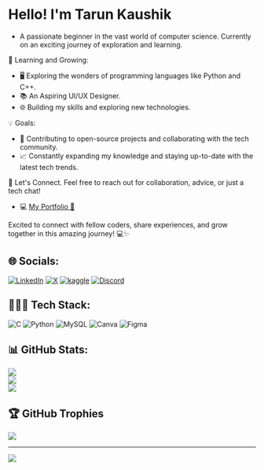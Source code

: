 # Hello! I'm Tarun Kaushik
- A passionate beginner in the vast world of computer science. Currently on an exciting journey of exploration and learning.

🌱 Learning and Growing:
- 🖥️ Exploring the wonders of programming languages like Python and C++.
- 📚 An Aspiring UI/UX Designer.
- 🌐 Building my skills and exploring new technologies.

💡 Goals:
- 🚀 Contributing to open-source projects and collaborating with the tech community.
- 📈 Constantly expanding my knowledge and staying up-to-date with the latest tech trends.

🤝 Let's Connect. Feel free to reach out for collaboration, advice, or just a tech chat!
- 💻 [My Portfolio 🔗](https://tarunkaushik.bio.link/)
  
Excited to connect with fellow coders, share experiences, and grow together in this amazing journey! 💻✨


## 🌐 Socials:

 [![LinkedIn](https://img.shields.io/badge/LinkedIn-%230077b5.svg?logo=Linkedin&logoColor=white)](https://www.linkedin.com/in/tarun-kaushik1/) 
 [![X](https://img.shields.io/badge/X-%23000000.svg?logo=X&logoColor=white)](https://twitter.com/tarunkauxhik) 
[![kaggle](https://img.shields.io/badge/kaggle-%2320BEFF.svg?logo=kaggle&logoColor=white)](https://www.kaggle.com/tarunkaushik7) 
[![Discord](https://img.shields.io/badge/Discord-%237289DA.svg?logo=discord&logoColor=white)](https://discord.gg/https://www.discordapp.com/users/1091634544098156564)

## 👨🏻‍💻 Tech Stack:
![C](https://img.shields.io/badge/c-%2300599C.svg?style=plastic&logo=c&logoColor=white) ![Python](https://img.shields.io/badge/python-3670A0?style=plastic&logo=python&logoColor=ffdd54) ![MySQL](https://img.shields.io/badge/mysql-%2300f.svg?style=plastic&logo=mysql&logoColor=white) ![Canva](https://img.shields.io/badge/Canva-%2300C4CC.svg?style=plastic&logo=Canva&logoColor=white) 	![Figma](https://img.shields.io/badge/figma-%23F24E1E.svg?style=plastic&logo=figma&logoColor=white)
## 📊 GitHub Stats:
![](https://github-readme-stats.vercel.app/api?username=tarunkauxhik&theme=onedark&hide_border=false&include_all_commits=true&count_private=true)<br/>
![](https://github-readme-streak-stats.herokuapp.com/?user=tarunkauxhik&theme=onedark&hide_border=false)<br/>
![](https://github-readme-stats.vercel.app/api/top-langs/?username=tarunkauxhik&theme=onedark&hide_border=false&include_all_commits=true&count_private=true&layout=compact)

## 🏆 GitHub Trophies
![](https://github-profile-trophy.vercel.app/?username=tarunkauxhikt&theme=radical&no-frame=false&no-bg=false&margin-w=4)

---
[![](https://visitcount.itsvg.in/api?id=tarunkauxhik&icon=7&color=5)](https://visitcount.itsvg.in)
